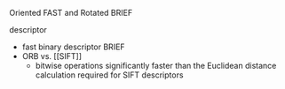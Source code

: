 
Oriented FAST and Rotated BRIEF


descriptor
- fast binary descriptor BRIEF
- ORB vs. [[SIFT]]
	- bitwise operations significantly faster than the Euclidean distance calculation required for SIFT descriptors